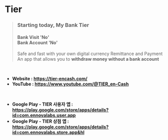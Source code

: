 # Tier
> ### Starting today, My Bank Tier
> #### Bank Visit 'No' <br/> Bank Account 'No'
> Safe and fast with your own digital currency Remittance and Payment <br/>An app that allows you to <b>withdraw money without a bank account<b/>
<br/>

- Website : https://tier-encash.com/
- YouTube : https://www.youtube.com/@TIER_en-Cash
<br/>

- Google Play - TIER 사용자 앱 : https://play.google.com/store/apps/details?id=com.ennovalabs.user.app
- Google Play - TIER 상점 앱 : https://play.google.com/store/apps/details?id=com.ennovalabs.store.app&hl
